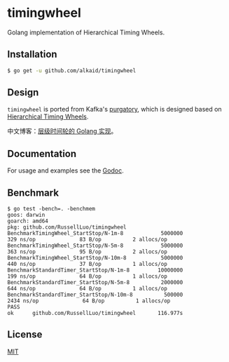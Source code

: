 # timingwheel

Golang implementation of Hierarchical Timing Wheels.


## Installation

```bash
$ go get -u github.com/alkaid/timingwheel
```


## Design

`timingwheel` is ported from Kafka's [purgatory][1], which is designed based on [Hierarchical Timing Wheels][2].

中文博客：[层级时间轮的 Golang 实现][3]。


## Documentation

For usage and examples see the [Godoc][4].


## Benchmark

```
$ go test -bench=. -benchmem
goos: darwin
goarch: amd64
pkg: github.com/RussellLuo/timingwheel
BenchmarkTimingWheel_StartStop/N-1m-8            5000000               329 ns/op              83 B/op          2 allocs/op
BenchmarkTimingWheel_StartStop/N-5m-8            5000000               363 ns/op              95 B/op          2 allocs/op
BenchmarkTimingWheel_StartStop/N-10m-8           5000000               440 ns/op              37 B/op          1 allocs/op
BenchmarkStandardTimer_StartStop/N-1m-8         10000000               199 ns/op              64 B/op          1 allocs/op
BenchmarkStandardTimer_StartStop/N-5m-8          2000000               644 ns/op              64 B/op          1 allocs/op
BenchmarkStandardTimer_StartStop/N-10m-8          500000              2434 ns/op              64 B/op          1 allocs/op
PASS
ok      github.com/RussellLuo/timingwheel       116.977s
```


## License

[MIT][5]


[1]: https://www.confluent.io/blog/apache-kafka-purgatory-hierarchical-timing-wheels/
[2]: http://www.cs.columbia.edu/~nahum/w6998/papers/ton97-timing-wheels.pdf
[3]: http://russellluo.com/2018/10/golang-implementation-of-hierarchical-timing-wheels.html
[4]: https://godoc.org/github.com/RussellLuo/timingwheel
[5]: http://opensource.org/licenses/MIT
